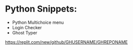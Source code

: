 # Python Snippets:
- Python Multichoice menu
- Login Checker
- Ghost Typer

https://replit.com/new/github/GHUSERNAME/GHREPONAME
